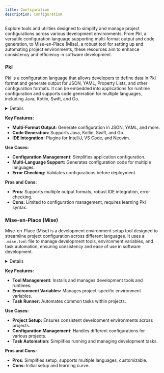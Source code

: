 ```yaml
---
title: Configuration
description: Configuration
---
```


Explore tools and utilities designed to simplify and manage project configurations across various development environments. From Pkl, a versatile configuration language supporting multi-format output and code generation, to Mise-en-Place (Mise), a robust tool for setting up and automating project environments, these resources aim to enhance consistency and efficiency in software development.

### Pkl

Pkl is a configuration language that allows developers to define data in Pkl format and generate output for JSON, YAML, Property Lists, and other configuration formats. It can be embedded into applications for runtime configuration and supports code generation for multiple languages, including Java, Kotlin, Swift, and Go.

<details>

**URL:** https://pkl-lang.org/

**Authors:** `Pkl Team`

**Integration:**
- **Platforms Supported:** Web
- **API Documentation:** Not specified

**Community and Support:**
- **Support Channels:** GitHub Discussions
- **Community:** Active GitHub repository

</details>

**Key Features:**
- **Multi-Format Output:** Generate configuration in JSON, YAML, and more.
- **Code Generation:** Supports Java, Kotlin, Swift, and Go.
- **IDE Integration:** Plugins for IntelliJ, VS Code, and Neovim.

**Use Cases:**
- **Configuration Management:** Simplifies application configuration.
- **Multi-Language Support:** Generates configuration code for multiple languages.
- **Error Checking:** Validates configurations before deployment.

**Pros and Cons:**
- **Pros:** Supports multiple output formats, robust IDE integration, error checking.
- **Cons:** Limited to configuration management, requires learning Pkl syntax.

<LinkCard title="Visit Pkl" href="https://pkl-lang.org/" />

### Mise-en-Place (Mise)

Mise-en-Place (Mise) is a development environment setup tool designed to streamline project configuration across different languages. It uses a `.mise.toml` file to manage development tools, environment variables, and task automation, ensuring consistency and ease of use in software development.

<details>

**URL:** https://mise.jdx.dev/about.html

**Authors:** `Jeff Dickey`

**Integration:**
- **Platforms Supported:** Web
- **API Documentation:** Not specified

**Community and Support:**
- **Support Channels:** GitHub, Twitter, Mastodon, Discord
- **Community:** Active on GitHub and social media

</details>

**Key Features:**
- **Tool Management:** Installs and manages development tools and runtimes.
- **Environment Variables:** Manages project-specific environment variables.
- **Task Runner:** Automates common tasks within projects.

**Use Cases:**
- **Project Setup:** Ensures consistent development environments across projects.
- **Configuration Management:** Handles different configurations for various projects.
- **Task Automation:** Simplifies running and managing development tasks.

**Pros and Cons:**
- **Pros:** Simplifies setup, supports multiple languages, customizable.
- **Cons:** Initial setup and learning curve.

<LinkCard title="Visit Mise-en-Place" href="https://mise.jdx.dev/about.html" />
